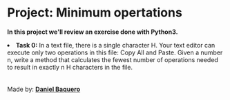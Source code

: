 <html>
<h1>Project: Minimum opertations</h1>
<p><strong>In this project we'll review an exercise done with Python3.</strong></p>
<body>
<li><strong>Task 0:</strong> In a text file, there is a single character H. Your text editor can execute only two operations in this file: Copy All and Paste. Given a number n, write a method that calculates the fewest number of operations needed to result in exactly n H characters in the file.
</li>
</body>
<br>
<br>
<footer>Made by: <strong><a href="https://github.com/DanielBaquero28">Daniel Baquero</a></strong></footer>
</html>